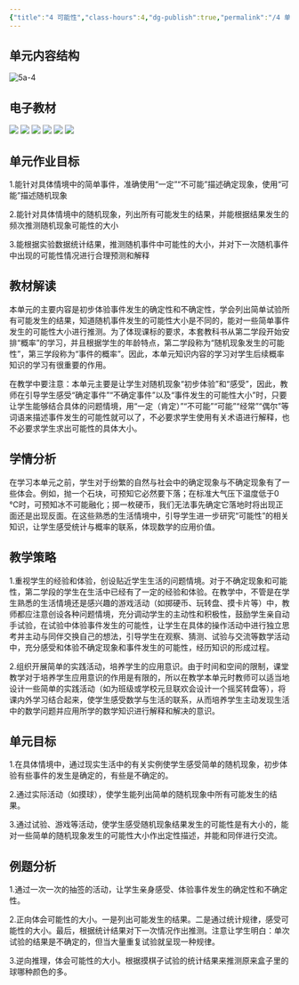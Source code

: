 ```yaml
---
{"title":"4 可能性","class-hours":4,"dg-publish":true,"permalink":"/4 单元教学/5A 五上/4 可能性/","dgPassFrontmatter":true,"noteIcon":""}
---
```



## 单元内容结构

![5a-4](https://r2.edui123.com/2023/04/5a-4.png)

## 电子教材

<p class="grid-4">
	<img loading="lazy" decoding="async" src="https://book.pep.com.cn/1221001501141/files/mobile/50.jpg">
	<img loading="lazy" decoding="async" src="https://book.pep.com.cn/1221001501141/files/mobile/51.jpg">
	<img loading="lazy" decoding="async" src="https://book.pep.com.cn/1221001501141/files/mobile/52.jpg">
	<img loading="lazy" decoding="async" src="https://book.pep.com.cn/1221001501141/files/mobile/53.jpg">
	<img loading="lazy" decoding="async" src="https://book.pep.com.cn/1221001501141/files/mobile/54.jpg">
	<img loading="lazy" decoding="async" src="https://book.pep.com.cn/1221001501141/files/mobile/55.jpg">
</p>

## 单元作业目标

1.能针对具体情境中的简单事件，准确使用“一定”“不可能”描述确定现象，使用“可能”描述随机现象

2.能针对具体情境中的随机现象，列出所有可能发生的结果，并能根据结果发生的频次推测随机现象可能性的大小

3.能根据实验数据统计结果，推测随机事件中可能性的大小，并对下一次随机事件中出现的可能性情况进行合理预测和解释

## 教材解读

本单元的主要内容是初步体验事件发生的确定性和不确定性，学会列出简单试验所有可能发生的结果，知道随机事件发生的可能性大小是不同的，能对一些简单事件发生的可能性大小进行推测。为了体现课标的要求，本套教科书从第二学段开始安排“概率”的学习，并且根据学生的年龄特点，第二学段称为“随机现象发生的可能性”，第三学段称为“事件的概率”。因此，本单元知识内容的学习对学生后续概率知识的学习有很重要的作用。

在教学中要注意：本单元主要是让学生对随机现象“初步体验”和“感受”，因此，教师在引导学生感受“确定事件”“不确定事件”以及“事件发生的可能性大小”时，只要让学生能够结合具体的问题情境，用“一定（肯定）”“不可能”“可能”“经常”“偶尔”等词语来描述事件发生的可能性就可以了，不必要求学生使用有关术语进行解释，也不必要求学生求出可能性的具体大小。

## 学情分析

在学习本单元之前，学生对于纷繁的自然与社会中的确定现象与不确定现象有了一些体会。例如，抛一个石块，可预知它必然要下落；在标准大气压下温度低于0 ℃时，可预知冰不可能融化；掷一枚硬币，我们无法事先确定它落地时将出现正面还是出现反面。在这些熟悉的生活情境中，引导学生进一步研究“可能性”的相关知识，让学生感受统计与概率的联系，体现数学的应用价值。

## 教学策略

1.重视学生的经验和体验，创设贴近学生生活的问题情境。对于不确定现象和可能性，第二学段的学生在生活中已经有了一定的经验和体验。在教学中，不管是在学生熟悉的生活情境还是感兴趣的游戏活动（如掷硬币、玩转盘、摸卡片等）中，教师都应注意创设各种问题情境，充分调动学生的主动性和积极性，鼓励学生亲自动手试验，在试验中体验事件发生的可能性，让学生在具体的操作活动中进行独立思考并主动与同伴交换自己的想法，引导学生在观察、猜测、试验与交流等数学活动中，充分感受和体验不确定现象和事件发生的可能性，经历知识的形成过程。

2.组织开展简单的实践活动，培养学生的应用意识。由于时间和空间的限制，课堂教学对于培养学生应用意识的作用是有限的，所以在教学本单元时教师可以适当地设计一些简单的实践活动（如为班级或学校元旦联欢会设计一个摇奖转盘等），将课内外学习结合起来，使学生感受数学与生活的联系，从而培养学生主动发现生活中的数学问题并应用所学的数学知识进行解释和解决的意识。

## 单元目标

1.在具体情境中，通过现实生活中的有关实例使学生感受简单的随机现象，初步体验有些事件的发生是确定的，有些是不确定的。

2.通过实际活动（如摸球），使学生能列出简单的随机现象中所有可能发生的结果。

3.通过试验、游戏等活动，使学生感受随机现象结果发生的可能性是有大小的，能对一些简单的随机现象发生的可能性大小作出定性描述，并能和同伴进行交流。


## 例题分析

1.通过一次一次的抽签的活动，让学生亲身感受、体验事件发生的确定性和不确定性。

2.正向体会可能性的大小。一是列出可能发生的结果。二是通过统计规律，感受可能性的大小。最后，根据统计结果对下一次情况作出推测。注意让学生明白：单次试验的结果是不确定的，但当大量重复试验就呈现一种规律。

3.逆向推理，体会可能性的大小。根据摸棋子试验的统计结果来推测原来盒子里的球哪种颜色的多。

